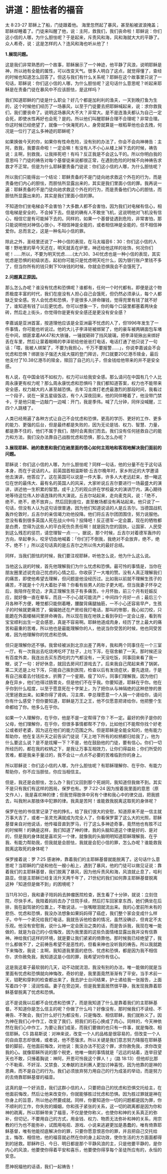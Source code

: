# 讲道：胆怯者的福音

太 8:23-27 耶稣上了船，门徒跟着他。 海里忽然起了暴风，甚至船被波浪掩盖；耶稣却睡着了。门徒来叫醒了他，说：主阿，救我们，我们丧命啦！耶稣说：你们这小信的人哪，为什么胆怯呢？于是起来，斥责风和海，风和海就大大的平静了。众人希奇，说：这是怎样的人？连风和海也听从他了！

**1.展现问题。**

这是我们非常熟悉的一个故事，耶稣展示了一个神迹，他平静了风浪，说明耶稣是神，所以祂有全能的属性，可以改变天气。很多人明白了这点，就觉得懂了，查经的时候也知道怎么回答了。但这与我们有什么关系呢？耶稣在这个故事里只说了一句话，耶稣说：你们这小信的人哪，为什么胆怯呢？这句话什么意思呢？听起来耶稣是在责备门徒在暴风中不应该胆怯，是这样吗？

我们知道耶稣的门徒是什么职业？好几个都是加利利的渔夫，一天到晚打鱼为生的，这个时候他们经历了一场暴风，以至于门徒要去把耶稣喊起来，说：求你救我们，我们要丧命了。说明这场暴风大不大？非常大。是不是连渔夫都认为自己一定会死，即使水性再好也会死？是的。所以他们叫醒耶稣合理不合理呢？非常合理。你这时候已经绝望了，就像一个快淹死的人，身旁就算是一根稻草他也会去拽，何况是一位行了这么多神迹的耶稣呢？

如果换做今天的你，如果你有性命危险，没有别的办法了，你会不会向神祷告：主阿，救我，我要丧命啦！一定会嘛！有没有人不小心从楼上掉下去的时候，祷告说：主啊，别救我，让我摔死吧！有吗？反正我是不会这么干的。所以你明白我的意思吗？门徒的祷告对每个基督徒来说都很正常，在遇到危险的时候不向神祷告求救才不正常。但是为什么耶稣要责备门徒说：你们这小信的人哪，为什么胆怯呢？

所以我们只能得出一个结论：耶稣责备的不是门徒向祂求救这个外在的行为，而是责备他们内心的胆怯，而胆怯所显露出来的，其实是我们里面小信的罪。我再说一遍：耶稣责备的不是门徒向祂求救这个外在的行为，而是责备他们内心的胆怯，而胆怯所显露出来的，其实是我们里面小信的罪。

不知道你们坐电梯会不会害怕？大多数人都不会害怕，因为我们对电梯有信心，相信电梯是安全的，不会掉下去。但是的确有人不敢坐飞机，这说明他对飞机没有信心，相信它是有可能掉下去的。同样的，如果一个基督徒遇到危险，非常害怕，那只能说明他对神信心很小，不相信神是全能的，或者相信神是全能的，但不相信神爱你。总而言之，这是一种名叫小信的罪。

除此之外，圣经里还说了一种小信的表现，在马太福音6：30：你们这小信的人哪！野地里的草今天还在，明天就丢在炉里，神还给他这样的妆饰，何况你们呢！……所以，不要为明天忧虑……(太六30、34)忧虑也是一种小信的表现，其实忧虑是恐惧的初级状态，起初你可能只是忧虑明天吃什么，因为银行账户里钱不多了，但当你所有的钱只剩下10块钱的时候，你就会恐惧我会不会饿死了。

**2.问题真正原因。**

那么怎么办呢？谁没有忧虑和恐惧呢？谁都有，任何一个时代都有。即便是这个物质极度丰富的时代，我们在座没有人担心自己会饿死，但仍然必须承认，每个人都缺乏安全感。穷人会忧虑和恐惧，于是很多人拼命赚钱，觉得兜里有钱了就不好了，谁知道有钱了以后更忧虑。你可以想象一下，你的每个口袋里都塞着两块金砖，然后走上街头，你觉得你是更有安全感还是更没有安全感？

李嘉诚是亚洲首富，按道理他应该是全亚洲最不忧虑的人了，但1996年发生了一件事情，你可能也听说过。他的大儿子李泽钜被绑架了，他的豪车被两辆面包车堵在中间，绑匪拿着AK47和大铁锤，一锤就砸碎了挡风玻璃，把李泽钜揪出来绑好丢在车里，然后让蒙着眼睛的李泽钜给他爸爸打电话，电话打通了他只说了一句话：「喂，我被人绑架了，不要为我担心，千万不要报警……」，你说李嘉诚会不会忧虑和恐惧？绑匪张子强还大摇大摆的登门拜访，开口就要20亿港币赎金，最后他支付了10.38亿港币的赎金，赎回了自己的儿子，但金钱给他带来的并不是安全感。

有人说，在中国金钱不如权力，权力可以给我安全感。那么请问在中国有几个人比周永康更有权力呢？那么周永康忧虑和恐惧吗？我们都知道答案，权力也不能带来安全感，权力越大的人甚至越恐惧。去年习主席打老虎最激烈的那段时间，我看过一个段子，说在一家五星级饭店，有个人深夜回来，他的同伴睡着了，他没带门禁卡，于是他只能一边敲门一边喊：开门，我是季伟。喊了几分钟，同伴没喊醒，三四个人跳楼了。

人类已经用遍了各种方式让自己不会忧虑和恐惧，更高的学历、更好的工作、更多的能力、更强的后台，但是最终都是失败的，因为无论是钱、权力、智慧、力量，都是靠不住的，他们不属于我们，随时会离我们而去。我们没有任何拯救自己的能力和方法，我们没办法靠自己战胜忧虑和恐惧，那么怎么办呢？

**3.展现耶稣、祂的救恩和我们在祂里面的信心如何主观地和客观地解决我们面前的问题。**

耶稣说：你们这小信的人哪，为什么胆怯呢？同样一句话，他的分量不在于这句话本身，而在于说话的人。前英国首相温斯顿·丘吉尔晚年时，家乡附近的大学邀请他去演讲，他答应了。这在英国可以说是一件大事，许多人大老远赶来，想一睹这位在世的最伟大、最有名的英国人的风采，大家听说丘吉尔要进行一场最盛大的演讲，讲述他一生积累的智慧。成千上万的观众挤在学校最大的演讲厅内，满心期待地等待这位伟人妙语连珠的伟大演说。丘吉尔站起来，走向麦克风，说：「绝不，绝不，绝不，绝不放弃」。然后回到座位，直至散场都没有再站起来。他只说了一句话，但没有人认为这句话很普通，因为他们知道说话的人是丘吉尔。当德国战机轰炸伦敦时，丘吉尔的亲信竭力劝他投降。他们将丘吉尔团团围住，努力说服他。您没有看到很多英国人死在战火中吗？投降吧！反正德军一定会赢，现在的牺牲都是白费，您得为这些人的平白死伤负责任啊！就是因为您的固执，让国家、人民受到这么残忍的惩罚，请您理智一点······。据说，那个时候，丘吉尔对着德军轰炸的方向，举起拳头，咬牙切齿地喊着：「你们打不倒我，我绝对不会放弃，绝不，绝不，绝不！」所以这句话真的是丘吉尔之所以伟大的最好总结。

同样，当我们胆怯的时候，我们要注视耶稣，听他怎么说，他为什么这么说。

当他这么说的时候，首先他理解我们为什么忧虑和恐惧。最可怜的事情是，当你在朋友圈里述说完自己忧虑的心情之后，你收获了一大堆的赞。没有人真正理解我们的痛苦，即使他希望去理解，但问题是他没经历过。比如我以前就不理解生孩子的痛苦，不就是十个月大着肚子嘛？你看有些男人的肚子更大呢。但当我妻子怀孕之后，我陪伴在旁边，才真正理解生孩子有多痛苦。十月怀胎，前三个月有妊娠反应，就好像一直在晕车，而且一不小心就可能流产；中间四个月好一点；最后三个月各种不方便，睡觉都只能侧着睡，腰酸背痛腿抽筋，一不小心还容易早产，生孩子的时候就更痛苦了，偏偏她还在产房给我打电话，那叫的惨那，我心如刀绞，只能跪在外面楼梯间里拼命祷告。所以现在我在地铁上看到孕妇一定会让座，看到有宝宝顺利出生一定会感恩，真是不容易啊。耶稣他道成肉身，经历了世上最大的痛苦和最重的苦难，所以他也是最能理解你的人，他说当你受苦的时候，他也同受苦难，因为他理解你的忧虑和恐惧。

但只是理解你还不够。我曾经被派到北京出差了两年，我和两个同事住在一个三室一厅。有一次我出去吃烧烤吃坏了肚子，上吐下泻，在宿舍躺了一天。那时候还没有百度外卖，我连出去买东西吃的力气都没有，一天没吃饭，同事回来看了我一眼，说了一句：好好休息，就回去房间打游戏去了。后来我自己爬起来煮了锅粥，第二天还是上吐下泻，只能自己挨到医院，检查以后有发烧症状，要先退烧，于是有自己挨着去付钱挂水，折腾了一个星期，瘦了10斤。同事们理解我，因为他们身在异乡，他们也得过肠胃炎，但是他们不在乎我。你要知道，耶稣在乎你。他在乎你到什么程度，以至于愿意死在十字架上，为了把你从与神隔绝的这种悲惨的景况里拯救出来。如果你得了肾病，习主席、李总理愿意一个人捐一个肾给你，请问你有什么感受？但你要知道，耶稣是万王之王，他不仅愿意把肾给你，他把整个生命都给了你。他多么在乎你。

如果一个人理解你，在乎你，他是不是一定帮得了你？不一定。最好的例子是你的父母，他们理解你，在乎你，但很多事情都帮不了你，比如他们不能帮你找个好老公或者好老婆，因为这在他们的能力范围之外。但是耶稣是全能全知的，他有能力帮助你，他在复活升天之前告诉门徒说「天上地下所有的权柄都归给我了」，他为什么要这么说？是不是炫耀一下？不是，他在鼓励他的门徒，要有信心。你们一切所经历的，都在我的权柄之下，是我让万事互相效力，让你们得益处；你们所受的苦难，都是我亲手量过的，我不会让一点点不必要的苦难临到你的身上。

所以耶稣说：你们这小信的人哪，为什么胆怯呢？有耶稣理解你、在乎你、有能力帮助你，你不应当胆怯，你应当相信主。

但是，我还是会胆怯，怎么办？我们又回到那个死胡同，我知道但我做不到。其实不是只有我们有这样的困局，保罗也有。罗 7:22-24 因为按着我里面的意思（原文作人），我是喜欢神的律；但我觉得肢体中另有个律和我心中的律交战，把我掳去，叫我附从那肢体中犯罪的律。我真是苦阿！谁能救我脱离这取死的身体呢？

保罗在他的书信里记录了他的挣扎，给了我们很大的安慰，知道原来不是一信主就万事大吉了，或者一圣灵充满就成为完全人了，你看保罗蒙了这么大的光照，耶稣基督亲自对他说话，他传福音直到罗马，行了这么多神迹奇事，竟然他也有胜不过的时候啊！的确是这样，我们知道了神的律，我的头脑知道这个律是好的、是对的，但是我的身体就是喜欢另一个律，就像我的头脑明明知道耶稣理解我、在乎我、有能力帮助我，但我就是会胆怯，我就是会犯小信的罪，怎么办呢？谁能救我脱离这取死的身体呢？

保罗接着说：罗 7:25 感谢神，靠着我们的主耶稣基督就能脱离了。这句话什么意思呢？当耶稣的门徒和他在一艘小船上，遇到了暴风，他的门徒可以做见证说：靠着我们的主耶稣基督，我们脱离了暴风，因为他斥责风和海，风浪就止息了，哈利路亚。但是主耶稣已经复活升天两千年了，21世纪的我们如何靠主耶稣基督脱离这种「知道但是做不到」的困境呢？

当11月30日，我和妻子陪妈妈去肿瘤医院检查，医生看了十分钟，就说：立刻住院，尽快手术。我陪着妈妈去办了住院手续，然后打车回家拿东西，她们俩坐在后排，我在副驾驶的位置上，不敢说话，一张嘴眼泪就流出来。我的心里前所未有的悲伤、忧虑和恐惧，我没办法想象如果妈妈得了癌症，我们整个家会变成什么样子。中午一个弟兄给我打电话，我就告诉他检查的情况，虽然没确诊，但肯定不太乐观。他没有安慰我，说什么神一定会医治之类的话，而是告诉我，我现在唯一能做的，就是为自己的小信悔改，因为我里面的这些负面情绪显露出我并没有信靠神。神给我们这样的环境，就是要让我们紧紧的倚靠他。那时候我已经绝望了，我什么都做不了，之前祷告希望不是恶性的，但看来神也没听我的祷告。所以我就跪下来悔改，我说：主啊，我知道我里面的悲伤、忧虑和恐惧，都是因为我不相信你，求你赦免我，我知道这是小信的罪，我希望对你有信心。

这是我这辈子最软弱的几天，动不动就流泪，我没有别的办法，唯一能做的就是当里面有忧虑和恐惧就向神悔改，奇妙的是，我里面竟然渐渐有了平安。当手术前一天，钼靶和穿刺的检查都出来了，我去护士台问结果，护士递给我一张报告，上面写着四个字：浸润性癌。妻子在旁边哭，但是我里面居然很平静，我发现我靠着耶稣基督脱离了忧虑和恐惧。

这不是说我以后都不会忧虑和恐惧了，而是我知道了什么是靠着我们的主耶稣基督。不知道你是怎么信主的呢？你做了什么吗？好像没有，那时候我们不读经、不祷告、不聚会，我们什么好行为都没有，只是悔改、相信耶稣，我们就称义了。因为神在我们心中作工，改变了我们，把我们的石心换成了肉心。同样的，今天神依然在我们心中作工，为要让我们成圣，而我们要做的也只有一件事，就是悔改、相信耶稣。CS 路易斯说：对神来说，改变一个人的品格是很容易的，但改变一个人的自由意志却很难，或者说，他不愿强求。所以关键是我们意志努力降服在耶稣基督的脚前，在他面前悔改，对他说：我没办法不犯这个罪，求你赦免我，求你改变我的心。就像耶稣所说的那个税吏，他唯一做的事情就是「远远的站着，连举目望天也不敢，只捶着胸说：神阿，开恩可怜我这个罪人！」（路 18:13）但他却比那个不勒索、不奸淫、又禁食、又奉献的法利赛人更加讨神喜悦，因为他靠的是神的恩典，而不是自己的行为。我们必须放弃努力用自己的行为成圣的举动，而是努力的去倚靠耶稣基督的福音。

这真的是一个好消息，我们这群小信的人，只要把自己的忧虑和恐惧交托给主，在他面前悔改，然后让他来改变你，你就能够胜过忧虑和恐惧。因为胜过罪就是神在你身上的旨意，所以他必然要成就。同样，你要知道你一切的问题都是因为罪，你不顺利的工作，你失败的婚姻，你和孩子紧张的关系，这一切的疏离都是因为你和神的疏离，所以耶稣带来了福音，不仅是使你称义，也使你和神的关系真正的弥补，但切记，不要用自己的方式，用金钱、权力、物质无法弥补和神的关系，用宗教的行为也不能弥补，试图用电视、游戏、小说来逃避更加是愚蠢的，唯有倚靠耶稣基督，唯有他能彻底解决你的罪，只要你愿意恨恶你的罪，并且把自己交托给主，悔改、相信他，他的福音就必然在你的身上起功效，使你生活的方方面面都得到的拯救。耶稣昨日、今日、明日都是那个平静风浪的主，只是他要平静的，是你内心的风浪，他要使你得着平安和喜乐，他要使你得享每个圣徒所应有的，永恒的安息。

愿神祝福他的话语，我们一起祷告！